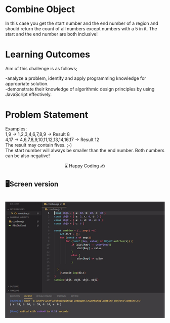 # Combine Object

In this case you get the start number and the end number of a region and should return the count of all numbers except numbers with a 5 in it. The start and the end number are both inclusive!

# Learning Outcomes

Aim of this challenge is as follows;

 -analyze a problem, identify and apply programming knowledge for appropriate solution.<br>
 -demonstrate their knowledge of algorithmic design principles by using JavaScript effectively.<br>
 
# Problem Statement
Examples:<br>
1,9 -> 1,2,3,4,6,7,8,9 -> Result 8<br>
4,17 -> 4,6,7,8,9,10,11,12,13,14,16,17 -> Result 12<br>
The result may contain fives. ;-)<br>
The start number will always be smaller than the end number. Both numbers can be also negative!<br>

<center> ⌛ Happy Coding  ✍ </center>

## 🖥️Screen version
<br>
<img src="./combine.jpg" align="left" alt="desktop_version">



